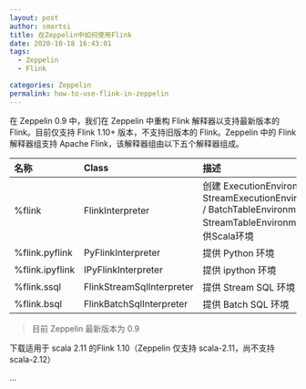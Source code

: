 ```yaml
---
layout: post
author: smartsi
title: 在Zeppelin中如何使用Flink
date: 2020-10-18 16:43:01
tags:
  - Zeppelin
  - Flink

categories: Zeppelin
permalink: how-to-use-flink-in-zeppelin
---
```


在 Zeppelin 0.9 中，我们在 Zeppelin 中重构 Flink 解释器以支持最新版本的 Flink。目前仅支持 Flink 1.10+ 版本，不支持旧版本的 Flink。Zeppelin 中的 Flink 解释器组支持 Apache Flink，该解释器组由以下五个解释器组成。

| 名称 | Class | 描述 |
| :------------- | :------------- | :------------- |
| %flink | FlinkInterpreter	| 创建 ExecutionEnvironment / StreamExecutionEnvironment / BatchTableEnvironment / StreamTableEnvironment并提供Scala环境 |
| %flink.pyflink | PyFlinkInterpreter	| 提供 Python 环境 |
| %flink.ipyflink	| IPyFlinkInterpreter	| 提供 ipython 环境 |
| %flink.ssql	| FlinkStreamSqlInterpreter	| 提供 Stream SQL 环境 |
| %flink.bsql	| FlinkBatchSqlInterpreter | 提供 Batch SQL 环境 |

> 目前 Zeppelin 最新版本为 0.9

下载适用于 scala 2.11 的Flink 1.10（Zeppelin 仅支持 scala-2.11，尚不支持scala-2.12）






















...
